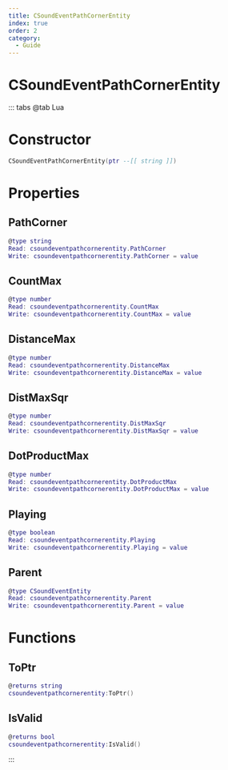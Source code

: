 ```yaml
---
title: CSoundEventPathCornerEntity
index: true
order: 2
category:
  - Guide
---
```


# CSoundEventPathCornerEntity

::: tabs
@tab Lua
# Constructor
```lua
CSoundEventPathCornerEntity(ptr --[[ string ]])
```
# Properties
## PathCorner 
```lua
@type string
Read: csoundeventpathcornerentity.PathCorner
Write: csoundeventpathcornerentity.PathCorner = value
```
## CountMax 
```lua
@type number
Read: csoundeventpathcornerentity.CountMax
Write: csoundeventpathcornerentity.CountMax = value
```
## DistanceMax 
```lua
@type number
Read: csoundeventpathcornerentity.DistanceMax
Write: csoundeventpathcornerentity.DistanceMax = value
```
## DistMaxSqr 
```lua
@type number
Read: csoundeventpathcornerentity.DistMaxSqr
Write: csoundeventpathcornerentity.DistMaxSqr = value
```
## DotProductMax 
```lua
@type number
Read: csoundeventpathcornerentity.DotProductMax
Write: csoundeventpathcornerentity.DotProductMax = value
```
## Playing 
```lua
@type boolean
Read: csoundeventpathcornerentity.Playing
Write: csoundeventpathcornerentity.Playing = value
```
## Parent 
```lua
@type CSoundEventEntity
Read: csoundeventpathcornerentity.Parent
Write: csoundeventpathcornerentity.Parent = value
```
# Functions
## ToPtr
```lua
@returns string
csoundeventpathcornerentity:ToPtr()
```
## IsValid
```lua
@returns bool
csoundeventpathcornerentity:IsValid()
```

:::